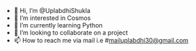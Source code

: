- 👋 Hi, I’m @UplabdhiShukla
- 👀 I’m interested in Cosmos
- 🌱 I’m currently learning Python
- 💞️ I’m looking to collaborate on a project
- 📫 How to reach me via mail i.e #mailuplabdhi30@gmail.com

<!---
UplabdhiShukla/UplabdhiShukla is a ✨ special ✨ repository because its `README.md` (this file) appears on your GitHub profile.
You can click the Preview link to take a look at your changes.
--->
